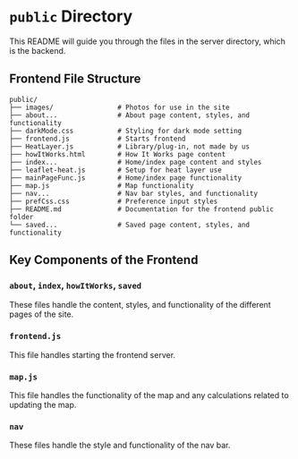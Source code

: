 # `public` Directory

This README will guide you through the files in the server directory, which is the backend.

## Frontend File Structure

```
public/
├── images/                # Photos for use in the site
├── about...               # About page content, styles, and functionality
├── darkMode.css           # Styling for dark mode setting
├── frontend.js            # Starts frontend
├── HeatLayer.js           # Library/plug-in, not made by us
├── howItWorks.html        # How It Works page content
├── index...               # Home/index page content and styles
├── leaflet-heat.js        # Setup for heat layer use
├── mainPageFunc.js        # Home/index page functionality
├── map.js                 # Map functionality
├── nav...                 # Nav bar styles, and functionality
├── prefCss.css            # Preference input styles
├── README.md              # Documentation for the frontend public folder
└── saved...               # Saved page content, styles, and functionality
```

## Key Components of the Frontend

### `about`, `index`, `howItWorks`, `saved`

These files handle the content, styles, and functionality of the different pages of the site.

### `frontend.js`

This file handles starting the frontend server.

### `map.js`

This file handles the functionality of the map and any calculations related to updating the map.

### `nav`

These files handle the style and functionality of the nav bar.

